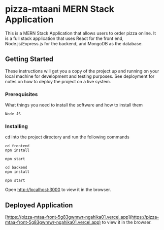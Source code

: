 # pizza-mtaani MERN Stack Application

This is a MERN Stack Application that allows users to order pizza online. It is a full stack application that uses React for the front end, Node.js/Express.js for the backend, and MongoDB as the database.

## Getting Started

These instructions will get you a copy of the project up and running on your local machine for development and testing purposes. See deployment for notes on how to deploy the project on a live system.

### Prerequisites

What things you need to install the software and how to install them

```
Node JS
```

### Installing

cd into the project directory and run the following commands

```
cd frontend
npm install

npm start
```

```
cd backend
npm install

npm start

```

Open [http://localhost:3000](http://localhost:3000) to view it in the browser.

## Deployed Application

[https://pizza-mtaa-front-5g83gwmwr-ngahika01.vercel.app](https://pizza-mtaa-front-5g83gwmwr-ngahika01.vercel.app) to view it in the browser.
